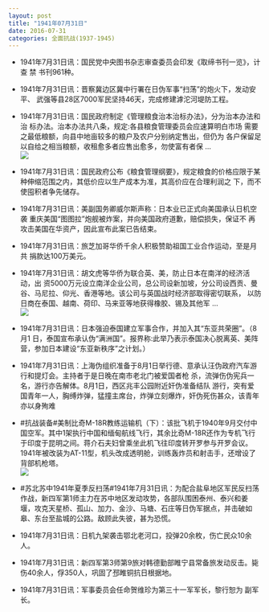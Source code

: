 ```yaml
---
layout: post
title: "1941年07月31日"
date: 2016-07-31
categories: 全面抗战(1937-1945)
---
```


<meta name="referrer" content="no-referrer" />

- 1941年7月31日讯：国民党中央图书杂志审查委员会印发《取缔书刊一览》，计查 禁 书刊961种。 

- 1941年7月31日讯：晋察冀边区冀中行署在日伪军事“扫荡”的炮火下，发动安平、 武强等县28区7000军民坚持46天，完成修建滹沱河堤防工程。 

- 1941年7月31日讯：国民政府制定《管理粮食治本治标办法》，分为治本办法和治 标办法。治本办法共八条，规定:各县粮食管理委员会应速算明白市场 需要之最低粮额，向县中地亩较多的粮户及农户分别纳定售出，但仍为 各户保留足以自给之相当粮额，收租愈多者应售出愈多，勿使富有者保  ... <br/><img src="https://ww4.sinaimg.cn/large/aca367d8jw1f6de0v3muvj20c80hr773.jpg" />

- 1941年7月31日讯：国民政府公布《粮食管理纲要》，规定粮食的价格应限于某 种伸缩范围之内，其低价应以生产成本为准，其高价应在合理利润之 下，而不使囤积者争先储存。 

- 1941年7月31日讯：美副国务卿威尔斯声称：日本业已正式向美国承认日机空袭 重庆美国“图图拉”炮舰被炸案，并向美国政府道歉，赔偿损失，保证不 再攻击美国在华资产，因此宣布此案已告结束。 

- 1941年7月31日讯：旅芝加哥华侨千余人积极赞助祖国工业合作运动，至是月共 捐款达100万美元。 

- 1941年7月31日讯：胡文虎等华侨为联合英、美，防止日本在南洋的经济活动，出 资5000万元设立南洋企业公司，总公司设新加坡，分公司设西贡、曼 谷、马尼拉、仰光、香港等地。该公司与英国战时经济部取得密切联系， 以防日商在泰国、越南、荷印、马来亚等地获得橡胶、锡及其他军 ... <br/><img src="https://ww2.sinaimg.cn/large/aca367d8jw1f6d067zhb9j20c8090q40.jpg" />

- 1941年7月31日讯：日本强迫泰国建立军事合作，并加入其“东亚共荣圈”。（8月1 日，泰国宣布承认伪“满洲国”。报界称:此举乃表示泰国决心脱离英、美阵营，参加日本建设“东亚新秩序”之计划。） 

- 1941年7月31日讯：上海伪组织准备于8月1日举行德、意承认汪伪政府汽车游行和提灯会。主持者于是日晚在南市老北门被爱国者枪 杀，流弹伤伪宪兵一名，游行亦告解体。8月1日，西区兆丰公园附近奸伪准备结队 游行，突有爱国青年一人，胸缚炸弹，猛撞主席台，炸弹立刻爆炸，奸伪死伤甚众，该青年亦以身殉难 

- #抗战装备#美制比奇M-18R教练运输机（下）：该批飞机于1940年9月交付中国空军。其中1架执行中国和缅甸航线飞行，其余比奇M-18R还作为专机飞行于印度于昆明之间。蒋介石夫妇曾乘坐此机飞往印度转开罗参与开罗会议。1941年被改装为AT-11型，机头改成透明舱，训练轰炸员和射击手，还增设了背部机枪塔。 <br/><img src="https://ww3.sinaimg.cn/large/aca367d8jw1f6cuylvs0nj20ag08z75q.jpg" />

- #苏北苏中1941年夏季反扫荡#1941年7月31日讯：为配合盐阜地区军民反扫荡作战，新四军第1师主力在苏中地区发动攻势，各部队围困泰州、泰兴和姜堰，攻克天星桥、孤山、加力、金沙、马塘、石庄等日伪军据点，并击破如皋、东台至盐城的公路。敌顾此失彼，甚为恐慌。 

- 1941年7月31日讯：日机九架袭击鄂北老河口，投弹20余枚，伤亡民众10余人。 

- 1941年7月31日讯：新四军第3师第9旅对韩德勤部睢宁县常备旅发动反击。毙伤40余人，俘350人，巩固了邳睢铜抗日根据地。 

- 1941年7月31日讯：军事委员会任命贺维珍为第三十一军军长，黎行恕为 副军长。 

